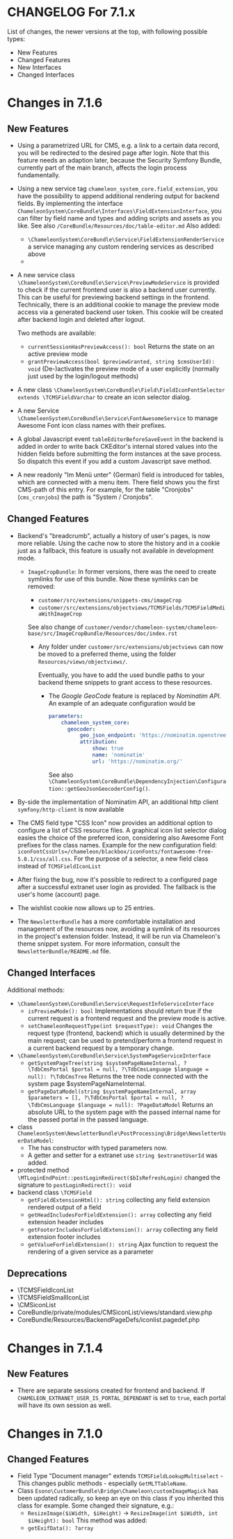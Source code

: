 CHANGELOG For 7.1.x
===================

List of changes, the newer versions at the top, with following possible types:
- New Features
- Changed Features
- New Interfaces
- Changed Interfaces

# Changes in 7.1.6

## New Features

* Using a parametrized URL for CMS, e.g. a link to a certain data record, you will be redirected to the 
  desired page after login.
  Note that this feature needs an adaption later, because the Security Symfony Bundle, currently part of the main
  branch, affects the login process fundamentally.
* Using a new service tag `chameleon_system_core.field_extension`, you have the possibility to append additional 
  rendering output for backend fields.
  By implementing the interface `ChameleonSystem\CoreBundle\Interfaces\FieldExtensionInterface`, you can filter by field
  name and types and adding scripts and assets as you like.
  See also `/CoreBundle/Resources/doc/table-editor.md`
  Also added:
  - `\ChameleonSystem\CoreBundle\Service\FieldExtensionRenderService` a service managing any custom rendering services
    as described above
  - 
* A new service class `\ChameleonSystem\CoreBundle\Service\PreviewModeService` is provided to check if the current
  frontend user is also a backend user currently. This can be useful for previewing backend settings in the frontend.  
  Technically, there is an additional cookie to manage the preview mode access via a generated backend user token. This
  cookie will be created after backend login and deleted after logout.

  Two methods are available:
  - `currentSessionHasPreviewAccess(): bool`
    Returns the state on an active preview mode
  - `grantPreviewAccess(bool $previewGranted, string $cmsUserId): void`
    (De-)activates the preview mode of a user explicitly (normally just used by the login/logout methods)

* A new class `\ChameleonSystem\CoreBundle\Field\FieldIconFontSelector extends \TCMSFieldVarchar` to create an icon
  selector dialog.
* A new Service `\ChameleonSystem\CoreBundle\Service\FontAwesomeService` to manage Awesome Font icon class names with
  their prefixes.
* A global Javascript event `tableEditorBeforeSaveEvent` in the backend is added in order to write back CKEditor's 
  internal stored values into the hidden fields before submitting the form instances at the save process. So dispatch
  this event if you add a custom Javascript save method.
* A new readonly "Im Menü unter" (German) field is introduced for tables, which are connected with a menu item. There
  field shows you the first CMS-path of this entry. For example, for the table "Cronjobs" (`cms_cronjobs`) the path
  is "System / Cronjobs".
  
## Changed Features

* Backend's "breadcrumb", actually a history of user's pages, is now more reliable. Using the cache now to store the
  history and in a cookie just as a fallback, this feature is usually not available in development mode.
  * `ImageCropBundle`: In former versions, there was the need to create symlinks for use of this bundle.
    Now these symlinks can be removed:
    - `customer/src/extensions/snippets-cms/imageCrop`
    - `customer/src/extensions/objectviews/TCMSFields/TCMSFieldMediaWithImageCrop`

    See also change of `customer/vendor/chameleon-system/chameleon-base/src/ImageCropBundle/Resources/doc/index.rst`

    * Any folder under `customer/src/extensions/objectviews` can now be moved to a preferred theme, using the folder
      `Resources/views/objectviews/`.

      Eventually, you have to add the used bundle paths to your backend theme snippets to grant access to these resources.
      * The <i>Google GeoCode</i> feature is replaced by <i>Nominatim API</i>.
        An example of an adequate configuration would be
        ```yaml
        parameters:
            chameleon_system_core:
              geocoder:
                  geo_json_endpoint: 'https://nominatim.openstreetmap.org/search?format=geojson&country=de&q={query}'
                  attribution:
                      show: true
                      name: 'nominatim'
                      url: 'https://nominatim.org/'
        ```
    
        See also `\ChameleonSystem\CoreBundle\DependencyInjection\Configuration::getGeoJsonGeocoderConfig()`.

* By-side the implementation of Nominatim API, an additional http client `symfony/http-client` is now available
* The CMS field type "CSS Icon" now provides an additional option to configure a list of CSS resource files. 
  A graphical icon list selector dialog easies the choice of the preferred icon, considering also Awesome Font prefixes 
  for the class names.
  Example for the new configuration field: `iconFontCssUrls=/chameleon/blackbox/iconFonts/fontawesome-free-5.8.1/css/all.css`.
  For the purpose of a selector, a new field class instead of `TCMSFieldIconList` 
* After fixing the bug, now it's possible to redirect to a configured page after a successful extranet user login as
  provided. The fallback is the user's home (account) page. 
* The wishlist cookie now allows up to 25 entries.
* The `NewsletterBundle` has a more comfortable installation and management of the resources now, avoiding a symlink of
  its resources in the project's extension folder. Instead, it will be run via Chameleon's theme snippet system. For more information,
  consult the `NewsletterBundle/README.md` file.  
 
## Changed Interfaces

Additional methods:
* `\ChameleonSystem\CoreBundle\Service\RequestInfoServiceInterface`
  - `isPreviewMode(): bool`
    Implementations should return true if the current request is a frontend request and the preview
    mode is active.
  - `setChameleonRequestType(int $requestType): void`
    Changes the request type (frontend, backend) which is usually
    determined by the main request; can be used to pretend/perform a frontend request in a current backend request by a
    temporary change.
* `\ChameleonSystem\CoreBundle\Service\SystemPageServiceInterface`
  - `getSystemPageTree(string $systemPageNameInternal, ?\TdbCmsPortal $portal = null, ?\TdbCmsLanguage $language = null): ?\TdbCmsTree`
    Returns the tree node connected with the system page $systemPageNameInternal.
  - `getPageDataModel(string $systemPageNameInternal, array $parameters = [], ?\TdbCmsPortal $portal = null, ?\TdbCmsLanguage $language = null): ?PageDataModel`
    Returns an absolute URL to the system page with the passed internal name for the passed portal in the passed language.
* class `ChameleonSystem\NewsletterBundle\PostProcessing\Bridge\NewsletterUserDataModel`:
  - The has constructor with typed parameters now.
  - A getter and setter for a extranet use `string $extranetUserId` was added.
*  protected method `\MTLoginEndPoint::postLoginRedirect($bIsRefreshLogin)` changed the signature to
   `postLoginRedirect(): void`
* backend class `\TCMSField`
  - `getFieldExtensionHtml(): string` collecting any field extension rendered output of a field
  - `getHeadIncludesForFieldExtension(): array` collecting any field extension header includes
  - `getFooterIncludesForFieldExtension(): array` collecting any field extension footer includes
  - `getValueForFieldExtension(): string` Ajax function to request the rendering of a given service as a parameter

## Deprecations

- \TCMSFieldIconList
- \TCMSFieldSmallIconList
- \CMSiconList
- CoreBundle/private/modules/CMSiconList/views/standard.view.php
- CoreBundle/Resources/BackendPageDefs/iconlist.pagedef.php

# Changes in 7.1.4

## New Features

* There are separate sessions created for frontend and backend.
  If `CHAMELEON_EXTRANET_USER_IS_PORTAL_DEPENDANT` is set to `true`, each portal will have its own session as well.

# Changes in 7.1.0

## Changed Features

* Field Type "Document manager" extends `TCMSFieldLookupMultiselect` - This changes public methods - especially 
  `GetMLTTableName`.
* Class `Esono\CustomerBundle\Bridge\Chameleon\customImageMagick` has been updated radically, so keep an
  eye on this class if you inherited this class for example.
  Some changed their signature, e.g.:
  - `ResizeImage($iWidth, $iHeight)` → `ResizeImage(int $iWidth, int $iHeight): bool`
  This method was added:
  - `getExifData(): ?array`
 
